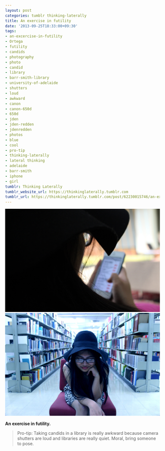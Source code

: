 ```yaml
---
layout: post
categories: tumblr thinking-laterally
title: An exercise in futility
date: '2013-09-25T18:33:00+09:30'
tags:
- an-excercise-in-futility
- Ortega
- futility
- candids
- photography
- photo
- candid
- library
- barr-smith-library
- university-of-adelaide
- shutters
- loud
- awkward
- canon
- canon-650d
- 650d
- jden
- jden-redden
- jdenredden
- photos
- blue
- cool
- pro-tip
- thinking-laterally
- lateral thinking
- adelaide
- barr-smith
- iphone
- girl
tumblr: Thinking Laterally
tumblr_website_url: https://thinkinglaterally.tumblr.com
tumblr_url: https://thinkinglaterally.tumblr.com/post/62230015746/an-exercise-in-futility-pro-tip-taking-candids
---
```

 ![](/content/images/tumblr/thinking-laterally/tumblr_mtobubCsGR1qh9he3o2_1280.jpg)  
 ![](/content/images/tumblr/thinking-laterally/tumblr_mtobubCsGR1qh9he3o1_1280.jpg)  
  

**An exercise in futility.**

> Pro-tip: Taking candids in a library is really awkward because camera shutters are loud and libraries are really quiet. Moral, bring someone to pose.

